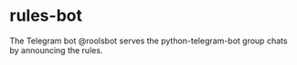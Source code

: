 # rules-bot
The Telegram bot @roolsbot serves the python-telegram-bot group chats by announcing the rules.
